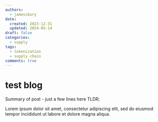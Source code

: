 ```yaml
---
authors:
  - jamescbury
date:
  created: 2023-12-31
  updated: 2024-05-14
draft: false
categories:
  - supply
tags:
  - tokenization
  - supply chain
comments: true
---
```



# test blog

Summary of post - just a few lines here TLDR;
<!-- more -->

Lorem ipsum dolor sit amet, consectetur adipiscing elit, sed do eiusmod
tempor incididunt ut labore et dolore magna aliqua.